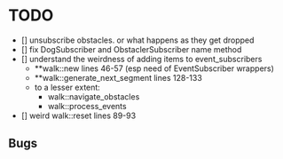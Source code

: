 # TODO

- [] unsubscribe obstacles. or what happens as they get dropped
- [] fix DogSubscriber and ObstaclerSubscriber name method
- [] understand the weirdness of adding items to event_subscribers
  - \*\*walk::new lines 46-57 (esp need of EventSubscriber wrappers)
  - \*\*walk::generate_next_segment lines 128-133
  - to a lesser extent:
    - walk::navigate_obstacles
    - walk::process_events
- [] weird walk::reset lines 89-93

## Bugs
